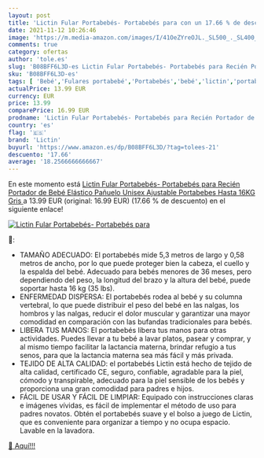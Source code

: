 ```yaml
---
layout: post
title: 'Lictin Fular Portabebés- Portabebés para con un 17.66 % de descuento'
date: 2021-11-12 10:26:46
image: 'https://m.media-amazon.com/images/I/41OeZYreOJL._SL500_._SL400_.jpg'
comments: true
category: ofertas
author: 'tole.es'
slug: 'B08BFF6L3D-es Lictin Fular Portabebés- Portabebés para Recién Portador...'
sku: 'B08BFF6L3D-es'
tags: [ 'Bebé','Fulares portabebé','Portabebés','bebé','lictin','portabebes','portabebés', ]
actualPrice: 13.99 EUR
currency: EUR
price: 13.99
comparePrice: 16.99 EUR
prodname: 'Lictin Fular Portabebés- Portabebés para Recién Portador de Bebé Elástico Pañuelo Unisex Ajustable Portabebes Hasta 16KG  Gris '
country: 'es'
flag: '🇪🇸'
brand: 'Lictin'
buyurl: 'https://www.amazon.es/dp/B08BFF6L3D/?tag=tolees-21'
descuento: '17.66'
average: '18.2566666666667'
---
```


En este momento está [Lictin Fular Portabebés- Portabebés para Recién Portador de Bebé Elástico Pañuelo Unisex Ajustable Portabebes Hasta 16KG  Gris ](https://www.amazon.es/dp/B08BFF6L3D/?tag=tolees-21) a 13.99 EUR (original: 16.99 EUR) (17.66 %  de descuento) en el siguiente enlace!

[![Lictin Fular Portabebés- Portabebés para](https://m.media-amazon.com/images/I/41OeZYreOJL._SL500_._SL400_.jpg)](https://www.amazon.es/dp/B08BFF6L3D/?tag=tolees-21)

🔎:

- TAMAÑO ADECUADO: El portabebés mide 5,3 metros de largo y 0,58 metros de ancho, por lo que puede proteger bien la cabeza, el cuello y la espalda del bebé. Adecuado para bebés menores de 36 meses, pero dependiendo del peso, la longitud del brazo y la altura del bebé, puede soportar hasta 16 kg (35 lbs).
- ENFERMEDAD DISPERSA: El portabebés rodea al bebé y su columna vertebral, lo que puede distribuir el peso del bebé en las nalgas, los hombros y las nalgas, reducir el dolor muscular y garantizar una mayor comodidad en comparación con las bufandas tradicionales para bebés.
- LIBERA TUS MANOS: El portabebés libera tus manos para otras actividades. Puedes llevar a tu bebé a lavar platos, pasear y comprar, y al mismo tiempo facilitar la lactancia materna, brindar refugio a tus senos, para que la lactancia materna sea más fácil y más privada.
- TEJIDO DE ALTA CALIDAD: el portabebés Lictin está hecho de tejido de alta calidad, certificado CE, seguro, confiable, agradable para la piel, cómodo y transpirable, adecuado para la piel sensible de los bebés y proporciona una gran comodidad para padres e hijos.
- FÁCIL DE USAR Y FÁCIL DE LIMPIAR: Equipado con instrucciones claras e imágenes vívidas, es fácil de implementar el método de uso para padres novatos. Obtén el portabebés suave y el bolso a juego de Lictin, que es conveniente para organizar a tiempo y no ocupa espacio. Lavable en la lavadora.

[🛒 Aquí!!!](https://www.amazon.es/dp/B08BFF6L3D/?tag=tolees-21)
